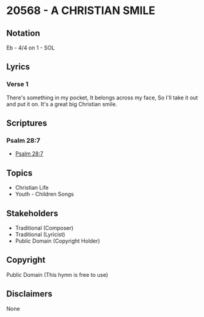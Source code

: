 # 20568 - A CHRISTIAN SMILE

## Notation

Eb - 4/4 on 1 - SOL

## Lyrics

### Verse 1

There's something in my pocket, It belongs across my face, So I'll take it out and put it on. It's a great big Christian smile.


## Scriptures

### Psalm 28:7

- [Psalm 28:7](https://www.biblegateway.com/passage/?search=Psalm%2028%3A7)


## Topics

- Christian Life
- Youth - Children Songs

## Stakeholders

- Traditional (Composer)
- Traditional (Lyricist)
- Public Domain (Copyright Holder)

## Copyright

Public Domain
(This hymn is free to use)

## Disclaimers

None

